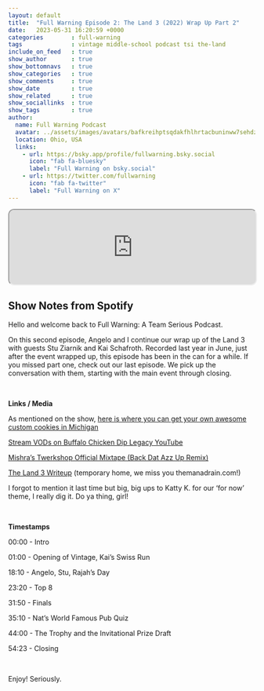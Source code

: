 ```yaml
---
layout: default
title:  "Full Warning Episode 2: The Land 3 (2022) Wrap Up Part 2"
date:   2023-05-31 16:20:59 +0000
categories        : full-warning
tags              : vintage middle-school podcast tsi the-land
include_on_feed   : true
show_author       : true
show_bottomnavs   : true
show_categories   : true
show_comments     : true
show_date         : true
show_related      : true
show_sociallinks  : true
show_tags         : true
author:
  name: Full Warning Podcast
  avatar: ../assets/images/avatars/bafkreihptsqdakfhlhrtacbuninww7sehdzvc6pup5wodnyi4tktbv6w3u.jpg
  location: Ohio, USA
  links:
    - url: https://bsky.app/profile/fullwarning.bsky.social
      icon: "fab fa-bluesky"
      label: "Full Warning on bsky.social"
    - url: https://twitter.com/fullwarning
      icon: "fab fa-twitter"
      label: "Full Warning on X"
---
```


<iframe style="border-radius:12px" src="https://podcasters.spotify.com/pod/show/full-warning/embed/episodes/Full-Warning-Episode-2-The-Land-3-2022-Wrap-Up-Part-2-e24van2/a-a9u3bdv" allow="autoplay; clipboard-write; encrypted-media; fullscreen; picture-in-picture" width="100%" height="152"  scrolling="no"></iframe>

## Show Notes from Spotify

<p>Hello and welcome back to Full Warning: A Team Serious Podcast.</p>
<p>On this second episode, Angelo and I continue our wrap up of the Land 3 with guests Stu Ziarnik and Kai Schafroth. Recorded last year in June, just after the event wrapped up, this episode has been in the can for a while. If you missed part one, check out our last episode. We pick up the conversation with them, starting with the main event through closing.</p>
<p><br></p>
<p><strong>Links / Media</strong></p>
<p>As mentioned on the show, <a href="https://www.laureltwist.com/cookies⁠" target="_blank" rel="noopener noreferer">here is where you can get your own awesome custom cookies in Michigan</a></p>
<p><a href="https://www.youtube.com/playlist?list=PL2Bl4d9Vz0GUkYgI0BmUVkdqI6Fd0yoxk⁠" target="_blank" rel="noopener noreferer">Stream VODs on Buffalo Chicken Dip Legacy YouTube</a></p>
<p><a href="https://www.youtube.com/watch?v=BzHh6z6noj4⁠" target="_blank" rel="noopener noreferer">Mishra’s Twerkshop Official Mixtape (Back Dat Azz Up Remix)</a></p>
<p><a href="https://github.com/rykerwilliams/teamserio.us/blob/main/posts/2022/06/2023.06.04-tsi-the-land-3.md⁠" target="_blank" rel="noopener noreferer">The Land 3 Writeup</a> (temporary home, we miss you themanadrain.com!)</p>
<p>I forgot to mention it last time but big, big ups to Katty K. for our ‘for now’ theme, I really dig it. Do ya thing, girl!</p>
<p><br></p>
<p><strong>Timestamps</strong></p>
<p>00:00 - Intro</p>
<p>01:00 - Opening of Vintage, Kai’s Swiss Run</p>
<p>18:10 - Angelo, Stu, Rajah’s Day</p>
<p>23:20 - Top 8 </p>
<p>31:50 - Finals</p>
<p>35:10 - Nat’s World Famous Pub Quiz</p>
<p>44:00 - The Trophy and the Invitational Prize Draft</p>
<p>54:23 - Closing</p>
<p><br></p>
<p>Enjoy! Seriously.</p>

